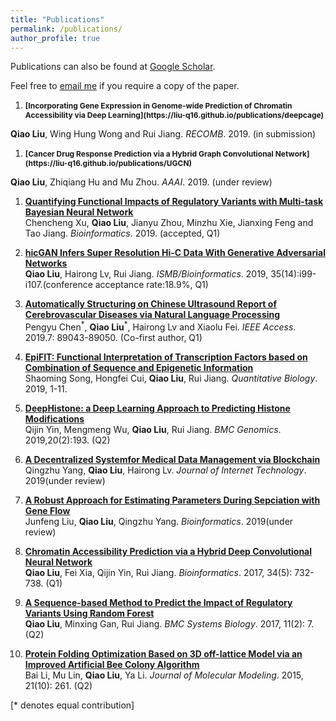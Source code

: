 ```yaml
---
title: "Publications"
permalink: /publications/
author_profile: true
---
```

Publications can also be found at [Google Scholar](https://scholar.google.com/citations?user=StBWeZgAAAAJ&hl=zh-CN).

Feel free to [email me](liu-q16@mails.tsinghua.edu.cn) if you require a copy of the paper.
<style>
.pub{font-size:12px;}
</style>
>
1. <div class="pub"><b>[Incorporating Gene Expression in Genome-wide Prediction of Chromatin Accessibility via Deep Learning](https://liu-q16.github.io/publications/deepcage)</b> <br>
<b>Qiao Liu</b>, Wing Hung Wong and Rui Jiang.
<i>RECOMB</i>. 2019. (in submission)</div>

1. <div class="pub"><b>[Cancer Drug Response Prediction via a Hybrid Graph Convolutional Network](https://liu-q16.github.io/publications/UGCN)</b> <br>
<b>Qiao Liu</b>, Zhiqiang Hu and Mu Zhou.
<i>AAAI</i>. 2019. (under review)</div>

1. <b>[Quantifying Functional Impacts of Regulatory Variants with Multi-task Bayesian Neural Network](https://liu-q16.github.io/publications/MtBNN)</b> <br>
Chencheng Xu, <b>Qiao Liu</b>, Jianyu Zhou, Minzhu Xie, Jianxing Feng and Tao Jiang.
<i>Bioinformatics</i>. 2019. (accepted, Q1)

1. <b>[hicGAN Infers Super Resolution Hi-C Data With Generative Adversarial Networks](https://liu-q16.github.io/publications/hicGAN)</b> <br>
<b>Qiao Liu</b>, Hairong Lv, Rui Jiang.
<i>ISMB/Bioinformatics</i>. 2019, 35(14):i99-i107.(conference acceptance rate:18.9%, Q1)

1. <b>[Automatically Structuring on Chinese Ultrasound Report of Cerebrovascular Diseases via Natural Language Processing](https://liu-q16.github.io/publications/CRF)</b> <br>
Pengyu Chen<sup>\*</sup>, <b>Qiao Liu</b><sup>\*</sup>, Hairong Lv and Xiaolu Fei.
<i>IEEE Access</i>. 2019.7: 89043-89050. (Co-first author, Q1)

1. <b>[EpiFIT: Functional Interpretation of Transcription Factors based on Combination of Sequence and Epigenetic Information](https://liu-q16.github.io/publications/EpiFIT)</b> <br>
Shaoming Song, Hongfei Cui, <b>Qiao Liu</b>, Rui Jiang.
<i>Quantitative Biology</i>. 2019, 1-11.

1. <b>[DeepHistone: a Deep Learning Approach to Predicting Histone Modifications](https://liu-q16.github.io/publications/deephistone)</b> <br>
Qijin Yin, Mengmeng Wu, <b>Qiao Liu</b>, Rui Jiang.
<i>BMC Genomics</i>. 2019,20(2):193. (Q2)

1. <b>[A Decentralized Systemfor Medical Data Management via Blockchain](https://liu-q16.github.io/publications/blockchain)</b> <br>
Qingzhu Yang, <b>Qiao Liu</b>, Hairong Lv.
<i>Journal of Internet Technology</i>. 2019(under review)

1. <b>[A Robust Approach for Estimating Parameters During Sepciation with Gene Flow](https://liu-q16.github.io/publications/genetree)</b> <br>
Junfeng Liu, <b>Qiao Liu</b>, Qingzhu Yang.
<i>Bioinformatics</i>. 2019(under review)

1. <b>[Chromatin Accessibility Prediction via a Hybrid Deep Convolutional Neural Network](https://liu-q16.github.io/publications/deopen)</b> <br>
<b>Qiao Liu</b>, Fei Xia, Qijin Yin, Rui Jiang.
<i>Bioinformatics</i>. 2017, 34(5): 732-738. (Q1)

1. <b>[A Sequence-based Method to Predict the Impact of Regulatory Variants Using Random Forest](https://liu-q16.github.io/publications/kmerforest)</b> <br>
<b>Qiao Liu</b>, Minxing Gan, Rui Jiang.
<i>BMC Systems Biology</i>. 2017, 11(2): 7. (Q2)

1. <b>[Protein Folding Optimization Based on 3D off-lattice Model via an Improved Artificial Bee Colony Algorithm](https://liu-q16.github.io/publications/BEABC)</b> <br>
Bai Li, Mu Lin, <b>Qiao Liu</b>, Ya Li.
<i>Journal of Molecular Modeling</i>. 2015, 21(10): 261. (Q2)



[\* denotes equal contribution]





